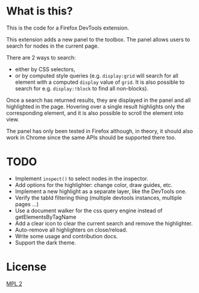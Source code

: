 # What is this?

This is the code for a Firefox DevTools extension.

This extension adds a new panel to the toolbox. The panel allows users to search for nodes in the current page.

There are 2 ways to search:
* either by CSS selectors,
* or by computed style queries (e.g. `display:grid` will search for all element with a computed `display` value of `grid`. It is also possible to search for e.g. `display:!block` to find all non-blocks).

Once a search has returned results, they are displayed in the panel and all highlighted in the page. Hovering over a single result highlights only the corresponding element, and it is also possible to scroll the element into view.

The panel has only been tested in Firefox although, in theory, it should also work in Chrome since the same APIs should be supported there too.

# TODO

* Implement `inspect()` to select nodes in the inspector.
* Add options for the highlighter: change color, draw guides, etc.
* Implement a new highlight as a separate layer, like the DevTools one.
* Verify the tabId filtering thing (multiple devtools instances, multiple pages ...)
* Use a document walker for the css query engine instead of getElementsByTagName
* Add a clear icon to clear the current search and remove the highlighter.
* Auto-remove all highlighters on close/reload.
* Write some usage and contribution docs.
* Support the dark theme.

# License

[MPL 2](./LICENSE)
